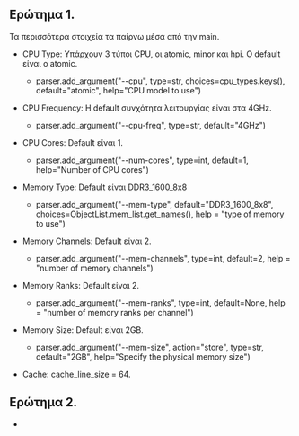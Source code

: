 ## Ερώτημα 1.
Τα περισσότερα στοιχεία τα παίρνω μέσα από την main.

* CPU Type:  Υπάρχουν 3 τύποι CPU, οι atomic, minor και hpi. Ο default είναι ο atomic.
  * parser.add_argument("--cpu", type=str, choices=cpu_types.keys(),
                        default="atomic",
                        help="CPU model to use")  
                        
* CPU Frequency: Η default συνχότητα λειτουργίας είναι στα 4GHz.
  * parser.add_argument("--cpu-freq", type=str, default="4GHz") 
  
* CPU Cores: Default είναι 1.
  * parser.add_argument("--num-cores", type=int, default=1,
                        help="Number of CPU cores")  
                        
* Memory Type: Default είναι DDR3_1600_8x8
  * parser.add_argument("--mem-type", default="DDR3_1600_8x8",
                        choices=ObjectList.mem_list.get_names(),
                        help = "type of memory to use")  
                        
* Memory Channels: Default είναι 2.
  * parser.add_argument("--mem-channels", type=int, default=2,
                        help = "number of memory channels")  
                        
* Memory Ranks: Default είναι 2.
  * parser.add_argument("--mem-ranks", type=int, default=None,
                        help = "number of memory ranks per channel")  
                        
* Memory Size: Default είναι 2GB.
  * parser.add_argument("--mem-size", action="store", type=str,
                        default="2GB",
                        help="Specify the physical memory size")  
                        
* Cache: cache_line_size = 64.

## Ερώτημα 2.
* 
